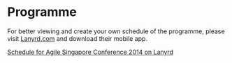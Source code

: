 <div class="programme">
  <div class="container">
  <h1 class="page-header text-center">Programme</h1>
  <p class="text-center">For better viewing and create your own schedule of the programme, please visit <a target="_blank" href="http://lanyrd.com/2014/agilesg">Lanyrd.com</a> and download their mobile app.</p>
<div class="lanyrd-target-schedule">
    <a href="http://lanyrd.com/2014/agilesg/schedule"
        class="lanyrd-schedule"
        data-lanyrd-abstracts
        data-lanyrd-truncateabstracts="40"
        data-lanyrd-speakers
        data-lanyrd-speakerlabels
        data-lanyrd-nolink
        data-lanyrd-nostyles>
        Schedule for Agile Singapore Conference 2014 on Lanyrd
    </a>
</div>
<script src="scripts/lanyrd-embed-v1.js"></script>
</div>
</div>
